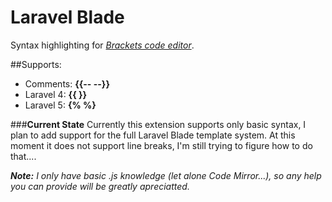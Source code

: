 Laravel Blade
=============
Syntax highlighting for [*Brackets code editor*](http://brackets.io/).

##Supports:

* Comments: **{{-- --}}**
* Laravel 4: **{{  }}**
* Laravel 5: **{%  %}**

###**Current State**
Currently this extension supports only basic syntax, I plan to add support for the full Laravel Blade template system.
At this moment it does not support line breaks, I'm still trying to figure how to do that....

***Note:*** *I only have basic .js knowledge (let alone Code Mirror...), so any help you can provide will be greatly apreciatted.*
